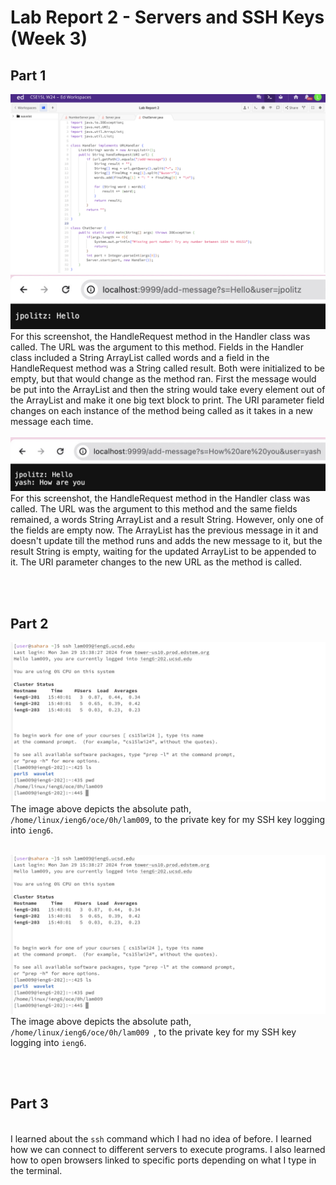 # Lab Report 2 - Servers and SSH Keys (Week 3)

## Part 1
![Image](ChatServer.png)
<br/>![Image](ChatServerEX1.jpeg)
<br/>For this screenshot, the HandleRequest method in the Handler class was called. The URL was the argument to this method. Fields in the Handler class included a String ArrayList called words and a field in the HandleRequest method was a String called result. Both were initialized to be empty, but that would change as the method ran. First the message would be put into the ArrayList and then the string would take every element out of the ArrayList and make it one big text block to print. The URI parameter field changes on each instance of the method being called as it takes in a new message each time.
<br/><br/>![Image](ChatServerEX2.jpeg)
<br/>For this screenshot, the HandleRequest method in the Handler class was called. The URL was the argument to this method and the same fields remained, a words String ArrayList and a result String. However, only one of the fields are empty now. The ArrayList has the previous message in it and doesn't update till the method runs and adds the new message to it, but the result String is empty, waiting for the updated ArrayList to be appended to it. The URI parameter changes to the new URL as the method is called.

<br/><br/>
## Part 2

![Image](PubKey.jpeg)
<br/>The image above depicts the absolute path, `/home/linux/ieng6/oce/0h/lam009`, to the private key for my SSH key logging into `ieng6`.

<br/>![Image](PubKey.jpeg)
The image above depicts the absolute path, `/home/linux/ieng6/oce/0h/lam009 `, to the private key for my SSH key logging into `ieng6`.

<br/><br/>
## Part 3
<br/>I learned about the `ssh` command which I had no idea of before. I learned how we can connect to different servers to execute programs. I also learned how to open browsers linked to specific ports depending on what I type in the terminal.
